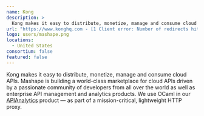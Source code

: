 ```yaml
---
name: Kong
description: > 
  Kong makes it easy to distribute, monetize, manage and consume cloud APIs.
url: "https://www.konghq.com - [1 Client error: Number of redirects hit maximum amount]"
logo: users/mashape.png
locations: 
  - United States
consortium: false
featured: false
---
```


Kong makes it easy to distribute, monetize, manage and consume cloud APIs. Mashape is building a world-class marketplace for cloud APIs driven by a passionate community of developers from all over the world as well as enterprise API management and analytics products. We use OCaml in our [APIAnalytics](https://web.archive.org/web/20141130145745/http://apianalytics.com/) product — as part of a mission-critical, lightweight HTTP proxy.
